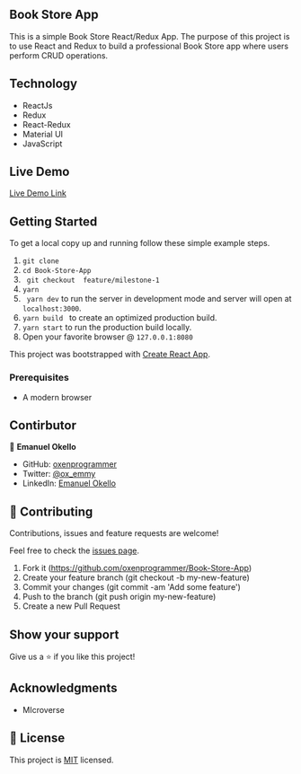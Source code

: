 ## Book Store App
This is a simple Book Store React/Redux App. The purpose of this project is to use React and Redux to build a professional Book Store app where users perform CRUD operations.

## Technology
- ReactJs
- Redux
- React-Redux
- Material UI
- JavaScript

## Live Demo

[Live Demo Link](https://simple-calculator-okello.herokuapp.com/)


## Getting Started

To get a local copy up and running follow these simple example steps.

1. ``` git clone  ```
2. ``` cd Book-Store-App ```
3. ``` git checkout  feature/milestone-1```
4. ``` yarn ```
5. ``` yarn dev``` to run the server in development mode and server will open at `localhost:3000`.
6. ```yarn build ``` to create an optimized production build.
7. ``` yarn start ``` to run the production build locally.
8. Open your favorite browser @ ```127.0.0.1:8080```

This project was bootstrapped with [Create React App](https://github.com/facebook/create-react-app).


### Prerequisites

- A modern browser

## Contirbutor

👤 **Emanuel Okello**

- GitHub: [oxenprogrammer](https://github.com/oxenprogrammer)
- Twitter: [@ox_emmy](https://twitter.com/ox_emmy)
- LinkedIn: [Emanuel Okello](https://www.linkedin.com/in/emanuel-okello/)

## 🤝 Contributing

Contributions, issues and feature requests are welcome!

Feel free to check the [issues page](https://github.com/oxenprogrammer/Book-Store-App/issues).


1. Fork it (https://github.com/oxenprogrammer/Book-Store-App)
2. Create your feature branch (git checkout -b my-new-feature)
3. Commit your changes (git commit -am 'Add some feature')
4. Push to the branch (git push origin my-new-feature)
5. Create a new Pull Request

## Show your support

Give us a ⭐️ if you like this project!

## Acknowledgments

- MIcroverse

## 📝 License

This project is [MIT](./LICENSE) licensed.